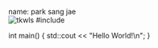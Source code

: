 name: park sang jae\
![tkwls](https://user-images.githubusercontent.com/58499374/70113843-98f39c00-169d-11ea-9349-40333cf87b4d.jpg)
#include <iostream>

int main()
{
    std::cout << "Hello World!\n";
}


